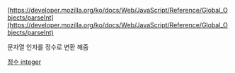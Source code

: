 [https://developer.mozilla.org/ko/docs/Web/JavaScript/Reference/Global_Objects/parseInt](https://developer.mozilla.org/ko/docs/Web/JavaScript/Reference/Global_Objects/parseInt)

문자열 인자를  정수로 변환 해줌

[정수 integer](https://www.notion.so/integer-d00c96a0aded47fe92e9553bcceda3fb)
